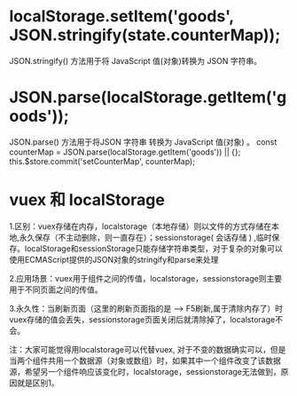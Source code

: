 # localStorage.setItem('goods', JSON.stringify(state.counterMap));
JSON.stringify() 方法用于将 JavaScript 值(对象)转换为 JSON 字符串。

# JSON.parse(localStorage.getItem('goods'));
JSON.parse() 方法用于将JSON 字符串 转换为 JavaScript 值(对象) 。
const counterMap = JSON.parse(localStorage.getItem('goods')) || {};
this.$store.commit('setCounterMap', counterMap);

# vuex 和 localStorage
1.区别：vuex存储在内存，localstorage（本地存储）则以文件的方式存储在本地,永久保存（不主动删除，则一直存在）；sessionstorage( 会话存储 ) ,临时保存。localStorage和sessionStorage只能存储字符串类型，对于复杂的对象可以使用ECMAScript提供的JSON对象的stringify和parse来处理

2.应用场景：vuex用于组件之间的传值，localstorage，sessionstorage则主要用于不同页面之间的传值。

3.永久性：当刷新页面（这里的刷新页面指的是 --> F5刷新,属于清除内存了）时vuex存储的值会丢失，sessionstorage页面关闭后就清除掉了，localstorage不会。

注：大家可能觉得用localstorage可以代替vuex, 对于不变的数据确实可以，但是当两个组件共用一个数据源（对象或数组）时，如果其中一个组件改变了该数据源，希望另一个组件响应该变化时，localstorage，sessionstorage无法做到，原因就是区别1。


